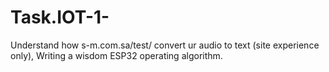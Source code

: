 # Task.IOT-1-
Understand how s-m.com.sa/test/ convert ur audio to text (site experience only), Writing a wisdom ESP32 operating algorithm.
